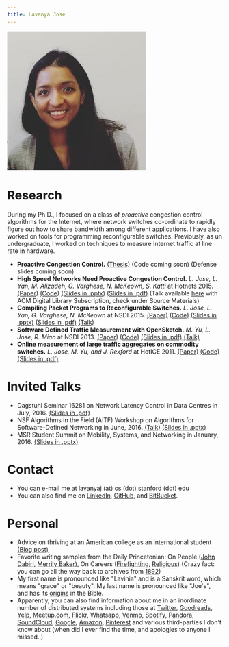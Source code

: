 ```yaml
---
title: Lavanya Jose
---
```

![Image](assets/me_2017.jpeg)

# Research
During my Ph.D., I focused on a class of _proactive_ congestion control algorithms for the Internet, where network switches 
co-ordinate to rapidly figure out how to share bandwidth among different applications. I have also worked on tools for programming 
reconfigurable switches. Previously, as un undergraduate, I worked on techniques to measure Internet traffic at line rate in hardware.

- **Proactive Congestion Control.** [(Thesis)](https://searchworks.stanford.edu/) (Code coming soon) (Defense slides coming soon) 
- **High Speed Networks Need Proactive Congestion Control.** _L. Jose, L. Yan, M. Alizadeh, G. Varghese, N. McKeown, S. Katti_ at Hotnets 2015. [(Paper)](assets/perc-hotnets15.pdf) [(Code)](https://bitbucket.org/lavanyaj/perc/overview) [(Slides in .pptx)](assets/perc-hotnets15_slides.pptx) [(Slides in .pdf)](assets/perc-hotnets15_slides.pdf) (Talk available [here](https://dl.acm.org/citation.cfm?id=2834096) with ACM Digital Library Subscription, check under Source Materials)  
- **Compiling Packet Programs to Reconfigurable Switches.** _L. Jose, L. Yan, G. Varghese, N. McKeown_ at NSDI 2015. [(Paper)](assets/compiling15.pdf) [(Code)](https://bitbucket.org/lavanyaj/switch-compiler) [(Slides in .pptx)](assets/compiling15_slides.pptx)  [(Slides in .pdf)](assets/compiling15_slides.pptx) [(Talk)](https://www.usenix.org/conference/nsdi15/technical-sessions/presentation/jose) 
- **Software Defined Traffic Measurement with OpenSketch.** _M. Yu, L. Jose, R. Miao_ at NSDI 2013. [(Paper)](assets/opensketch12.pdf) [(Code)](https://github.com/harvard-cns/opensketch) [(Slides in .pdf)](assets/opensketch12_slides.pdf) [(Talk)](https://www.usenix.org/conference/nsdi13/software-defined-traffic-measurement-opensketch) 
- **Online measurement of large traffic aggregates on commodity switches.** _L. Jose, M. Yu, and J. Rexford_ at HotICE 2011. [(Paper)](assets/hhh10.pdf) [(Code)](https://github.com/lavanyaj/hhh) [(Slides in .pdf)](assets/hhh10.pdf)

# Invited Talks
  - Dagstuhl Seminar 16281 on Network Latency Control in Data Centres in July, 2016. [(Slides in .pdf)](assets/PERC_Dagstuhl_July2016.pptx)
  - NSF Algorithms in the Field (AiTF) Workshop on Algorithms for Software-Defined Networking in June, 2016. [(Talk)](https://www.youtube.com/watch?v=zgoW_iIuubI&t=0s&index=27&list=PLqxsGMRlY6u7BhnI6JxShJHj_tYg-i1Qh) [(Slides in .pptx)](assets/PERC_NSF_AITF_June2016.pptx)
  - MSR Student Summit on Mobility, Systems, and Networking in January, 2016. [(Slides in .pptx)](assets/MSR_StudentSummit_June2016.pptx)

# Contact
- You can e-mail me at lavanyaj (at) cs (dot) stanford (dot) edu
- You can also find me on [LinkedIn](https://www.linkedin.com/in/lavanya-jose), [GitHub](https://www.github.com/lavanyaj/), and [BitBucket](https://bitbucket.org/lavanyaj/).

# Personal
- Advice on thriving at an American college as an international student [(Blog post)](https://medium.com/@lavanya.jose/an-international-students-guide-to-thriving-at-an-american-college-edf6150b990d)
- Favorite writing samples from the Daily Princetonian: On People ([John Dabiri](http://theprince.princeton.edu/princetonperiodicals/?a=d&d=Princetonian20091109-01.2.5), [Merrily Baker](http://theprince.princeton.edu/princetonperiodicals/?a=d&d=Princetonian20091015-01.2.6)), On Careers ([Firefighting](http://theprince.princeton.edu/princetonperiodicals/?a=d&d=Princetonian20100204-01.2.7), [Religious](http://theprince.princeton.edu/princetonperiodicals/?a=d&d=Princetonian20091021-01.2.8)) (Crazy fact: you can go all the way back to archives from [1892](http://theprince.princeton.edu/princetonperiodicals/?a=d&d=NassauLit18420201-01))
- My first name is pronounced like "Lavinia" and is a Sanskrit word, which means "grace" or "beauty". My last name is pronounced like "Joe's", and has its [origins](https://en.wikipedia.org/wiki/Saint_Thomas_Christian_names) in the Bible.
- Apparently, you can also find information about me in an inordinate number of distributed systems including those at [Twitter](https://twitter.com/lavya), [Goodreads](https://www.goodreads.com/user/show/3940197-lavanya), [Yelp](https://www.yelp.com/user_details?userid=buA-TqGw0XrnoQJuekKvvw), [Meetup.com](https://www.meetup.com/members/104786062/), [Flickr](https://www.flickr.com/photos/91997573@N02), [Whatsapp](https://www.whatsapp.com/), [Venmo](https://venmo.com/), [Spotify](https://www.spotify.com/us/), [Pandora](https://www.pandora.com/), [SoundCloud](https://soundcloud.com/lavanyaj), [Google](https://www.google.com), [Amazon](https://www.amazon.com), [Pinterest](https://www.pinterest.com/lavanyajose/) and various third-parties I don't know about (when did I ever find the time, and apologies to anyone I missed..)



